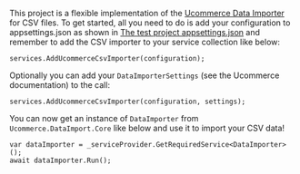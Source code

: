 This project is a flexible implementation of the [Ucommerce Data Importer](https://dev.ucommerce.net/ucommerce-next-gen/data-import) for CSV files. To get started, all you need to do is add your configuration to appsettings.json as shown in [The test project appsettings.json](https://github.com/CasperWSchmidt/UcommerceCsvImporter/blob/main/UcommerceCsvImporterTests/appsettings.json) and remember to add the CSV importer to your service collection like below:

```
services.AddUcommerceCsvImporter(configuration);
```

Optionally you can add your `DataImporterSettings` (see the Ucommerce documentation) to the call:

```
services.AddUcommerceCsvImporter(configuration, settings);
```

You can now get an instance of `DataImporter` from `Ucommerce.DataImport.Core` like below and use it to import your CSV data!

```
var dataImporter = _serviceProvider.GetRequiredService<DataImporter>();
await dataImporter.Run();
```
